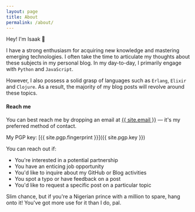 ```yaml
---
layout: page
title: About
permalink: /about/
---
```


Hey! I'm Isaak 👋

I have a strong enthusiasm for acquiring new knowledge and mastering emerging technologies. I often take the time 
to articulate my thoughts about these subjects in my personal blog.  In my day-to-day, I primarily engage with 
`Python` and `JavaScript`. 

However, I also possess a solid grasp of languages such as `Erlang`, `Elixir` and `Clojure`. As a result, 
the majority of my blog posts will revolve around these topics.

#### Reach me

You can best reach me by dropping an email at <a href="mailto:{{ site.email }}">{{ site.email }}</a> — it's my
preferred method of contact.

My PGP key: [{{ site.pgp.fingerprint }}]({{ site.pgp.key }})

You can reach out if:

* You're interested in a potential partnership
* You have an enticing job opportunity
* You'd like to inquire about my GitHub or Blog activities
* You spot a typo or have feedback on a post
* You'd like to request a specific post on a particular topic


Slim chance, but if you're a Nigerian prince with a million to spare, hang onto it! You've got more use for it than I do, pal.
